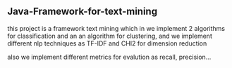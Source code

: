 ## Java-Framework-for-text-mining
this project is a framework text mining which in we implement 2 algorithms for classification and an an algorithm for clustering, and we implement different nlp techniques as TF-IDF and CHI2 for dimension reduction

also we implement different metrics for evalution as recall, precision... 
